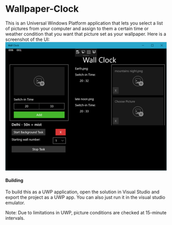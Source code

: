 # Wallpaper-Clock
This is an Universal Windows Platform application that lets you select a list of pictures from your computer and assign to them a certain time or weather condition that you want that picture set as your wallpaper.
Here is a screenshot of the UI:
![wall-clock-screenshot](Screenshots/wallclock_snap.PNG)

#### Building
To build this as a UWP application, open the solution in Visual Studio and export the project as a UWP app. You can also just run it in the visual studio emulator.




Note: Due to limitations in UWP, picture conditions are checked at 15-minute intervals.
